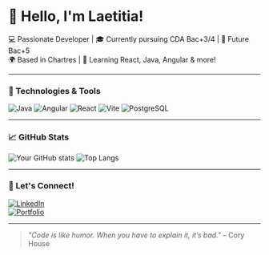# 👋 Hello, I'm Laetitia!

💻 Passionate Developer | 🎓 Currently pursuing CDA Bac+3/4 | 🚀 Future Bac+5  
🌍 Based in Chartres | 🌱 Learning React, Java, Angular & more!

---

### 🚀 Technologies & Tools

![Java](https://img.shields.io/badge/Java-ED8B00?style=for-the-badge&logo=java&logoColor=white)
![Angular](https://img.shields.io/badge/Angular-DD0031?style=for-the-badge&logo=angular&logoColor=white)
![React](https://img.shields.io/badge/React-20232A?style=for-the-badge&logo=react&logoColor=61DAFB)
![Vite](https://img.shields.io/badge/Vite-646CFF?style=for-the-badge&logo=vite&logoColor=white)
![PostgreSQL](https://img.shields.io/badge/PostgreSQL-316192?style=for-the-badge&logo=postgresql&logoColor=white)

---

### 📈 GitHub Stats

![Your GitHub stats](https://github-readme-stats.vercel.app/api?username=TonPseudo&show_icons=true&theme=radical)
![Top Langs](https://github-readme-stats.vercel.app/api/top-langs/?username=TonPseudo&layout=compact&theme=radical)

---

### 🔗 Let's Connect!

[![LinkedIn](https://img.shields.io/badge/LinkedIn-0077B5?style=for-the-badge&logo=linkedin&logoColor=white)](https://linkedin.com/in/TonProfil)  
[![Portfolio](https://img.shields.io/badge/Portfolio-000?style=for-the-badge&logo=ko-fi&logoColor=white)](https://tonportfolio.com)

---

> *"Code is like humor. When you have to explain it, it’s bad."* – Cory House

